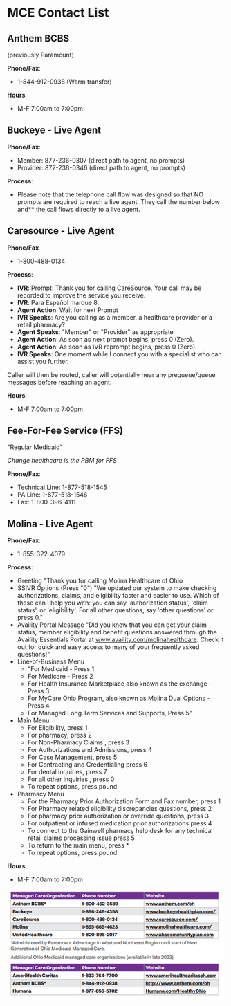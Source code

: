 # MCE Contact List

## Anthem BCBS

(previously Paramount)

**Phone/Fax**:

- 1-844-912-0938 (Warm transfer)

**Hours**:

- M-F 7:00am to 7:00pm

## Buckeye - Live Agent

**Phone/Fax**:

- Member: 877-236-0307 (direct path to agent, no prompts)
- Provider: 877-236-0346 (direct path to agent, no prompts)

**Process**:

- Please note that the telephone call flow was designed so that NO prompts are required to reach a live agent. They call the number below and** the call flows directly to a live agent.

## Caresource - Live Agent

**Phone/Fax**

- 1-800-488-0134

**Process**:

- **IVR**: Prompt: Thank you for calling CareSource. Your call may be recorded to improve the service you receive.
- **IVR**: Para Español marque 8.
- **Agent Action**:  Wait for next Prompt 
- **IVR Speaks**: Are you calling as a member, a healthcare provider or a retail pharmacy?
- **Agent Speaks**: "Member" or "Provider" as appropriate
- **Agent Action**: As soon as next prompt begins, press 0 (Zero).
- **Agent Action**: As soon as IVR reprompt begins, press 0 (Zero).
- **IVR Speaks**: One moment while I connect you with a specialist who can assist you further.

Caller will then be routed, caller will potentially hear any prequeue/queue messages before reaching an agent.

**Hours**:

- M-F 7:00am to 7:00pm

## Fee-For-Fee Service (FFS)

"Regular Medicaid"

*Change healthcare is the PBM for FFS*

**Phone/Fax**:

- Technical Line: 1-877-518-1545
- PA Line: 1-877-518-1546
- Fax: 1-800-396-4111

## Molina - Live Agent

**Phone/Fax**:

- 1-855-322-4079

**Process**:

- Greeting "Thank you for calling Molina Healthcare of Ohio
- SSIVR Options (Press "0") "We updated our system to make checking authorizations, claims, and eligibility faster and easier to use. Which of these can I help you with: you can say 'authorization status', 'claim status', or 'eligibility'. For all other questions, say 'other questions' or press 0."
- Availity Portal Message "Did you know that you can get your claim status, member eligibility and benefit questions answered through the Availity Essentials Portal at www.availity.com/molinahealthcare. Check it out for quick and easy access to many of your frequently asked questions!"
- Line-of-Business Menu
    - "For Medicaid - Press 1
    - For Medicare - Press 2
    - For Health Insurance Marketplace also known as the exchange - Press 3
    - For MyCare Ohio Program, also known as Molina Dual Options - Press 4
    - For Managed Long Term Services and Supports, Press 5"
- Main Menu
    - For Eligibility, press 1 
    - For pharmacy, press 2 
    - For Non-Pharmacy Claims , press 3 
    - For Authorizations and Admissions, press 4 
    - For Case Management, press 5 
    - For Contracting and Credentialing press 6 
    - For dental inquiries, press 7 
    - For all other inquiries , press 0 
    - To repeat options, press pound
- Pharmacy Menu
    - For the Pharmacy Prior Authorization Form and Fax number, press 1 
    - For Pharmacy related eligibility discrepancies questions, press 2 
    - For pharmacy prior authorization or override questions, press 3 
    - For outpatient or infused medication prior authorizations press 4 
    - To connect to the Gainwell pharmacy help desk for any technical retail claims processing issue press 5 
    - To return to the main menu, press * 
    - To repeat options, press pound

**Hours**:

- M-F 7:00am to 7:00pm

![Alt text](MCE_Contact_List.png)